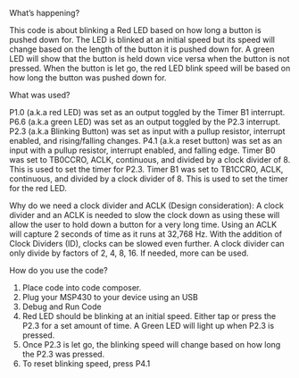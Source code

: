 What’s happening?

This code is about blinking a Red LED based on how long a button is pushed down for. The LED is blinked at an initial speed but its speed will change based on the length of the button it is pushed down for. A green LED will show that the button is held down vice versa when the button is not pressed. When the button is let go, the red LED blink speed will be based on how long the button was pushed down for.

What was used?

P1.0 (a.k.a red LED) was set as an output toggled by the Timer B1 interrupt.
P6.6 (a.k.a green LED) was set as an output toggled by the P2.3 interrupt.
P2.3 (a.k.a Blinking Button) was set as input with a pullup resistor, interrupt enabled, and rising/falling changes.
P4.1 (a.k.a reset button) was set as an input with a pullup resistor, interrupt enabled, and falling edge.
Timer B0 was set to TB0CCRO, ACLK, continuous, and divided by a clock divider of 8. This is used to set the timer for P2.3. 
Timer B1 was set to TB1CCRO, ACLK, continuous, and divided by a clock divider of 8. This is used to set the timer for the red LED.

Why do we need a clock divider and ACLK (Design consideration): 
A clock divider and an ACLK is needed to slow the clock down as using these will allow the user to hold down a button for a very long time. Using an ACLK will capture 2 seconds of time as it runs at 32,768 Hz. With the addition of Clock Dividers (ID), clocks can be slowed even further. A clock divider can only divide by factors of 2, 4, 8, 16. If needed, more can be used.

How do you use the code?
1. Place code into code composer.
2. Plug your MSP430 to your device using an USB
3. Debug and Run Code
4. Red LED should be blinking at an initial speed. Either tap or press the P2.3 for a set amount of time. A Green LED will light up when P2.3 is pressed. 
5. Once P2.3 is let go, the blinking speed will change based on how long the P2.3 was pressed.
6. To reset blinking speed, press P4.1

